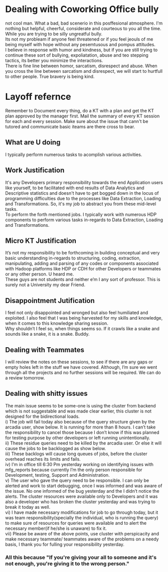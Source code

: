 # Dealing with Coworking Office bully  
not cool man. What a bad, bad scenerio in this posffesional atmosphere. I'm nothing but helpful, cheerful, considerate and courteous to you all the time. While you are trying to be silly ungreatful bully.  
Its not my probleam if anyone feel threatened or if you feel jeouls of me being myself with hope without any pesemtusous and pompus attitudes.  
I believe in response with humor and kindness, but if you are still trying to continue these sort of bullying, expoliatation, abuse and teo stepping tactics, its better you minimize the interactions.  
There is fine line between homor, sarcatism, disrespect and abuse. When you cross the line between sarcatism and disrespect, we will start to hurtfull to other people. True bravery is being kind.  
  
# Layoff refernce      
Remember to Document every thing, do a KT with a plan and get the KT plan approved by the manager first.  Mail the summary of every KT session for each and every session. Make sure about the issue that cann't be tutored and communicate basic iteams are there cross to bear.  
## What are U doing  
I typically perform numerous tasks to acomplish various activities.  
## Work Justification  
It's any Developers primary responsibility towards the end Application users like yourself, to be facilitated with end results of Data Analytics and Descriptive statistics and doesn't have to get bogged down in the locus of programming difficulties due to the processes like Data Extraction, Loading and Transformations. So, it's my job to abstract you from these mid-level tasks.  
To perform the forth mentioned jobs. I typically work with numerous HDP components to perform various tasks in-regards to Data Extraction, Loading and Transformations.  
  
## Micro KT Justification  
It’s not my responsibility to be forthcoming in building conceptual and very basic understanding in-regards to structuring, coding, extraction, manipulating, adding and parsing of any codes or components associated with Hadoop platforms like HDP or CDH for other Developers or teammates or any other person. U heard me.  
These guys are not students and neither e’m I any sort of professor. This is surely not a University my dear Friend.  
  
## Disappointment Jutification  
I feel not only disappointed and wronged but also feel humiliated and exploited. I also feel that I was being harvested for my skills and knowledge, when it comes to this knowledge sharing session.  
Why shouldn’t I feel so, when things seems so. If it crawls like a snake and sounds like a snake, it is a snake. Buddy.  
  
## Dealing with Teammates  
I will review the notes on these sessions, to see if there are any gaps or empty holes left in the stuff we have covered. Although, I’m sure we went through all the projects and no further sessions will be required. We can do a review tomorrow.  
  
## Dealing with shitty issues  
The main issue seems to be some-one is using the cluster from backend which is not suggestable and was made clear earlier, 
this cluster is not designed for the bidirectional loads.  
i) The job will fail today also because of the query structure given by the arcadia user, show below. It is running for more than 8 hours. I can’t take the responsibility to cancel those because I don’t know if this was planned for testing purpose by other developers or left running unintentionally.  
ii) These residue queries need to be killed by the arcadia user. Or else it will cause the jobs to be backlogged as show below.  
iii) These backlogs will cause long queues of jobs, before the cluster overhead reaches its limits and fails.  
iv)	I’m in office till 6:30 Pm yesterday working on identifying issues with mfg_reports because currently I’m the only person responsible for Development, testing, Support and Administration.  
v)	The user who gave the query need to be responsible. I can only be alerted and work to start debugging, once I was informed and was aware of the issue. No one informed of the bug yesterday and the I didn’t notice the alerts. The cluster resources were available only to Developers and it was also a developer who has broken the cluster yesterday and was trying to break it today as well.  
vi)	I have made necessary modifications for job to go through today, but it was team responsibility(specially the individual, who is running the query) to make sure of resources for queries were available and to alert the necessary member(if he/she is unaware) to fix it.  
vii) Please be aware of the above points, use cluster with perspicacity and make necessary teammate/ teammates aware of the problems on a needy basis, I thank you for fulling your responsibility yesterday.  
  
### All this because "If you're giving your all to someone and it's not enough, you're giving it to the wrong person."
